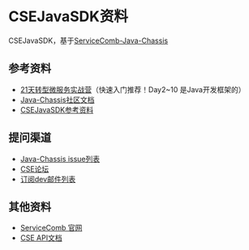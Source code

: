 # CSEJavaSDK资料

CSEJavaSDK，基于[ServiceComb-Java-Chassis](https://github.com/apache/servicecomb-java-chassis)

## 参考资料

- [21天转型微服务实战营](https://education.huaweicloud.com:8443/courses/course-v1:HuaweiX+CBUCNXP012+Self-paced/courseware/da725ede26794694a621b8088a858743/d253080c3939499f8be47300655da3af/)（快速入门推荐！Day2~10 是Java开发框架的）
- [Java-Chassis社区文档](https://docs.servicecomb.io/java-chassis/zh_CN/index.html)
- [CSEJavaSDK参考资料](https://huaweicse.github.io/cse-java-chassis-doc/)

## 提问渠道

- [Java-Chassis issue列表](https://github.com/apache/servicecomb-java-chassis/issues)
- [CSE论坛](https://bbs.huaweicloud.com/forum/forum.php?mod=forumdisplay&fid=622)
- [订阅dev邮件列表](http://servicecomb.apache.org/cn/developers/subscribe-mail-list/)

## 其他资料

- [ServiceComb 官网](http://servicecomb.apache.org/cn/)
- [CSE API文档](https://support.huaweicloud.com/api-servicestage/servicestage_api_0009.html)

